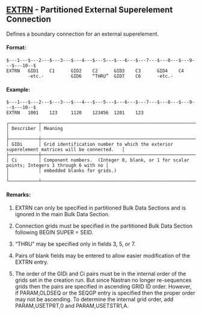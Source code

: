 ## [EXTRN](https://help.hexagonmi.com/bundle/MSC_Nastran_2022.4/page/Nastran_Combined_Book/qrg/bulkde/TOC.EXTRN.xhtml) - Partitioned External Superelement Connection

Defines a boundary connection for an external superelement.

#### Format:

```nastran
$---1---$---2---$---3---$---4---$---5---$---6---$---7---$---8---$---9---$---10--$
EXTRN   GID1    C1      GID2    C2      GID3    C3      GID4    C4              
        -etc.-          GID6    “THRU”  GID7    C6      -etc.-                  
```
#### Example:

```nastran
$---1---$---2---$---3---$---4---$---5---$---6---$---7---$---8---$---9---$---10--$
EXTRN   1001    123     1120    123456  1201    123                             
```
```text
┌───────────┬─────────────────────────────────────────────────────────────────────────────────────────────┐
│ Describer │ Meaning                                                                                     │
├───────────┼─────────────────────────────────────────────────────────────────────────────────────────────┤
│ GIDi      │ Grid identification number to which the exterior superelement matrices will be connected.   │
├───────────┼─────────────────────────────────────────────────────────────────────────────────────────────┤
│ Ci        │ Component numbers.  (Integer 0, blank, or 1 for scalar points; Integers 1 through 6 with no │
│           │ embedded blanks for grids.)                                                                 │
└───────────┴─────────────────────────────────────────────────────────────────────────────────────────────┘
```
#### Remarks:

1. EXTRN can only be specified in partitioned Bulk Data Sections and is ignored in the main Bulk Data Section.

2. Connection grids must be specified in the partitioned Bulk Data Section following BEGIN SUPER = SEID.

3. “THRU” may be specified only in fields 3, 5, or 7.

4. Pairs of blank fields may be entered to allow easier modification of the EXTRN entry.

5. The order of the GIDi and Ci pairs must be in the internal order of the grids set in the creation run. But since Nastran no longer re-sequences grids then the pairs are specified in ascending GRID ID order. However, if PARAM,OLDSEQ or the SEQGP entry is specified then the proper order may not be ascending. To determine the internal grid order, add PARAM,USETPRT,0 and PARAM,USETSTR1,A.

